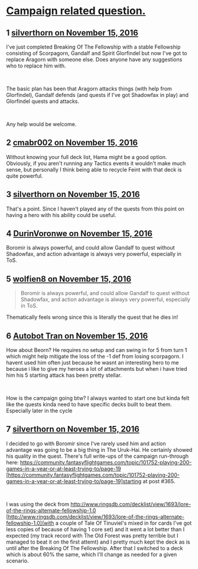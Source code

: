 # [Campaign related question.](https://community.fantasyflightgames.com/topic/234740-campaign-related-question/)

## 1 [silverthorn on November 15, 2016](https://community.fantasyflightgames.com/topic/234740-campaign-related-question/?do=findComment&comment=2502113)

I've just completed Breaking Of The Fellowship with a stable Fellowship consisting of Scorpagorn, Gandalf and Spirit Glorfindel but now I've got to replace Aragorn with someone else. Does anyone have any suggestions who to replace him with.

 

The basic plan has been that Aragorn attacks things (with help from Glorfindel), Gandalf defends (and quests if I've got Shadowfax in play) and Glorfindel quests and attacks.

 

Any help would be welcome.

## 2 [cmabr002 on November 15, 2016](https://community.fantasyflightgames.com/topic/234740-campaign-related-question/?do=findComment&comment=2502117)

Without knowing your full deck list, Hama might be a good option.  Obviously, if you aren't running any Tactics events it wouldn't make much sense, but personally I think being able to recycle Feint with that deck is quite powerful.

## 3 [silverthorn on November 15, 2016](https://community.fantasyflightgames.com/topic/234740-campaign-related-question/?do=findComment&comment=2502125)

That's a point. Since I haven't played any of the quests from this point on having a hero with his ability could be useful.

## 4 [DurinVoronwe on November 15, 2016](https://community.fantasyflightgames.com/topic/234740-campaign-related-question/?do=findComment&comment=2502153)

Boromir is always powerful, and could allow Gandalf to quest without Shadowfax, and action advantage is always very powerful, especially in ToS.

## 5 [wolfien8 on November 15, 2016](https://community.fantasyflightgames.com/topic/234740-campaign-related-question/?do=findComment&comment=2502868)

> Boromir is always powerful, and could allow Gandalf to quest without Shadowfax, and action advantage is always very powerful, especially in ToS.

Thematically feels wrong since this is literally the quest that he dies in!

## 6 [Autobot Tran on November 15, 2016](https://community.fantasyflightgames.com/topic/234740-campaign-related-question/?do=findComment&comment=2502881)

How about Beorn? He requires no setup and can swing in for 5 from turn 1 which might help mitigate the loss of the -1 def from losing scorpagorn. I havent used him often just because he wasnt an interesting hero to me because i like to give my heroes a lot of attachments but when i have tried him his 5 starting attack has been pretty stellar. 

 

How is the campaign going btw? I always wanted to start one but kinda felt like the quests kinda need to have specific decks built to beat them. Especially later in the cycle

## 7 [silverthorn on November 15, 2016](https://community.fantasyflightgames.com/topic/234740-campaign-related-question/?do=findComment&comment=2502922)

I decided to go with Boromir since I've rarely used him and action advantage was going to be a big thing in The Uruk-Hai. He certainly showed his quality in the quest. There's full write-ups of the campaign run-through here: https://community.fantasyflightgames.com/topic/101752-playing-200-games-in-a-year-or-at-least-trying-to/page-19 [https://community.fantasyflightgames.com/topic/101752-playing-200-games-in-a-year-or-at-least-trying-to/page-19]starting at post #365. 

 

I was using the deck from http://www.ringsdb.com/decklist/view/1693/lore-of-the-rings-alternate-fellowship-1.0 [http://www.ringsdb.com/decklist/view/1693/lore-of-the-rings-alternate-fellowship-1.0](with a couple of Tale Of Tinuviel's mixed in for cards I've got less copies of because of having 1 core set) and it went a lot better than I expected (my track record with The Old Forest was pretty terrible but I managed to beat it on the first attemt) and I pretty much kept the deck as is until after the Breaking Of The Fellowship. After that I switched to a deck which is about 60% the same, which I'll change as needed for a given scenario.

